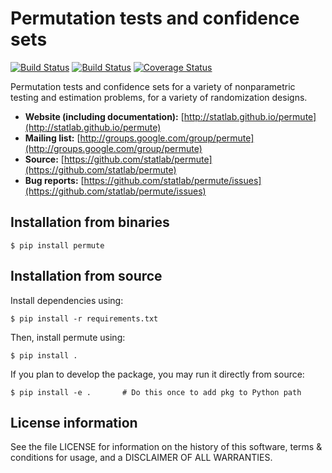 # Permutation tests and confidence sets
[![Build Status](https://github.com/statlab/permute/workflows/default/badge.svg?branch=master)](https://github.com/statlab/permute/actions?query=workflow%3Adefault+branch%3Amaster)
[![Build Status](https://ci.appveyor.com/api/projects/status/uijsl9itml9uvjd8/branch/master?svg=true)](https://ci.appveyor.com/project/jarrodmillman/permute/branch/master)
[![Coverage Status](https://coveralls.io/repos/statlab/permute/badge.svg?branch=master)](https://coveralls.io/r/statlab/permute?branch=master)

Permutation tests and confidence sets for a variety of nonparametric
testing and estimation problems, for a variety of randomization designs.

- **Website (including documentation):** [http://statlab.github.io/permute](http://statlab.github.io/permute)
- **Mailing list:** [http://groups.google.com/group/permute](http://groups.google.com/group/permute)
- **Source:** [https://github.com/statlab/permute](https://github.com/statlab/permute)
- **Bug reports:** [https://github.com/statlab/permute/issues](https://github.com/statlab/permute/issues)

## Installation from binaries

```
$ pip install permute
```

## Installation from source

Install dependencies using:

```
$ pip install -r requirements.txt
```

Then, install permute using:

```
$ pip install .
```

If you plan to develop the package, you may run it directly from source:

```
$ pip install -e .       # Do this once to add pkg to Python path
```

## License information

See the file LICENSE for information on the history of this software, terms
& conditions for usage, and a DISCLAIMER OF ALL WARRANTIES.
